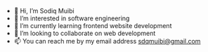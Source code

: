 - 👋 Hi, I’m Sodiq Muibi
- 👀 I’m interested in software engineering
- 🌱 I’m currently learning frontend website development
- 💞️ I’m looking to collaborate on web development
- 📫 You can reach me by my email address sdqmuibi@gmail.com

<!---
sodiqmuibi/sodiqmuibi is a ✨ special ✨ repository because its `README.md` (this file) appears on your GitHub profile.
You can click the Preview link to take a look at your changes.
--->
